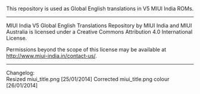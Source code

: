 This repository is used as Global English translations in V5 MIUI India ROMs.

---------------------------------------------------------------------------------------------

MIUI India V5 Global English Translations Repository by MIUI India and MIUI Australia is licensed under a Creative Commons Attribution 4.0 International License.

Permissions beyond the scope of this license may be available at http://www.miui-india.in/contact-us/.

---------------------------------------------------------------------------------------------

Changelog:<br>
Resized miui_title.png [25/01/2014]
Corrected miui_title.png colour [26/01/2014]
